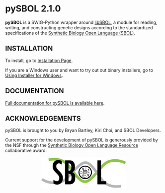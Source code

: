 # pySBOL 2.1.0

**pySBOL** is a SWIG-Python wrapper around [libSBOL](https://github.com/SynBioDex/libSBOL), a module for reading, writing, and constructing genetic designs according to the standardized specifications of the [Synthetic Biology Open Language (SBOL)](http://www.sbolstandard.org/).  

## INSTALLATION

To install, go to [Installation Page](https://pysbol2.readthedocs.io/en/latest/installation.html).

If you are a Windows user and want to try out out binary installers, go to [Using Installer for Windows](https://pysbol2.readthedocs.io/en/latest/installation.html#id1).

## DOCUMENTATION

[Full documentation for pySBOL is available here](https://pysbol2.readthedocs.io/en/latest/index.html).

## ACKNOWLEDGEMENTS

pySBOL is brought to you by Bryan Bartley, Kiri Choi, and SBOL Developers.

Current support for the development of pySBOL is generously provided by the NSF through the [Synthetic Biology Open Language Resource](http://www.nsf.gov/awardsearch/showAward?AWD_ID=1355909) collaborative award.

<p align="center">
  <img src="./logo.jpg" height="100" />
</p>
